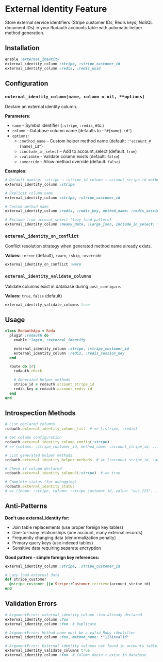 # External Identity Feature

Store external service identifiers (Stripe customer IDs, Redis keys, NoSQL document IDs) in your Rodauth accounts table with automatic helper method generation.

## Installation

```ruby
enable :external_identity
external_identity_column :stripe, :stripe_customer_id
external_identity_column :redis, :redis_uuid
```

## Configuration

### `external_identity_column(name, column = nil, **options)`

Declare an external identity column.

**Parameters:**
- `name` - Symbol identifier (`:stripe`, `:redis`, etc.)
- `column` - Database column name (defaults to `:"#{name}_id"`)
- `options`:
  - `:method_name` - Custom helper method name (default: `:"account_#{name}_id"`)
  - `:include_in_select` - Add to account_select (default: `true`)
  - `:validate` - Validate column exists (default: `false`)
  - `:override` - Allow method override (default: `false`)

**Examples:**

```ruby
# Default naming: :stripe → :stripe_id column → account_stripe_id method
external_identity_column :stripe

# Explicit column name
external_identity_column :stripe, :stripe_customer_id

# Custom method name
external_identity_column :redis, :redis_key, method_name: :redis_session_key

# Exclude from account_select (lazy load pattern)
external_identity_column :heavy_data, :large_json, include_in_select: false
```

### `external_identity_on_conflict`

Conflict resolution strategy when generated method name already exists.

**Values:** `:error` (default), `:warn`, `:skip`, `:override`

```ruby
external_identity_on_conflict :warn
```

### `external_identity_validate_columns`

Validate columns exist in database during `post_configure`.

**Values:** `true`, `false` (default)

```ruby
external_identity_validate_columns true
```

## Usage

```ruby
class RodauthApp < Roda
  plugin :rodauth do
    enable :login, :external_identity

    external_identity_column :stripe, :stripe_customer_id
    external_identity_column :redis, :redis_session_key
  end

  route do |r|
    rodauth.check

    # Generated helper methods
    stripe_id = rodauth.account_stripe_id
    redis_key = rodauth.account_redis_id
  end
end
```

## Introspection Methods

```ruby
# List declared columns
rodauth.external_identity_column_list  # => [:stripe, :redis]

# Get column configuration
rodauth.external_identity_column_config(:stripe)
# => {column: :stripe_customer_id, method_name: :account_stripe_id, ...}

# List generated helper methods
rodauth.external_identity_helper_methods  # => [:account_stripe_id, :account_redis_id]

# Check if column declared
rodauth.external_identity_column?(:stripe)  # => true

# Complete status (for debugging)
rodauth.external_identity_status
# => [{name: :stripe, column: :stripe_customer_id, value: "cus_123", ...}]
```

## Anti-Patterns

**Don't use external_identity for:**
- Join table replacements (use proper foreign key tables)
- One-to-many relationships (one account, many external records)
- Frequently changing data (denormalization penalty)
- Primary query keys (use indexed tables)
- Sensitive data requiring separate encryption

**Good pattern - simple foreign key references:**

```ruby
external_identity_column :stripe, :stripe_customer_id

# Lazy load external data
def stripe_customer
  @stripe_customer ||= Stripe::Customer.retrieve(account_stripe_id)
end
```

## Validation Errors

```ruby
# ArgumentError: external_identity_column :foo already declared
external_identity_column :foo
external_identity_column :foo  # Duplicate

# ArgumentError: Method name must be a valid Ruby identifier
external_identity_column :foo, method_name: :"123invalid"

# ArgumentError: External identity columns not found in accounts table: foo (foo_id)
external_identity_validate_columns true
external_identity_column :foo  # Column doesn't exist in database
```
